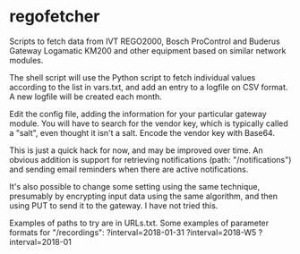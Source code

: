 # regofetcher
Scripts to fetch data from IVT REGO2000, Bosch ProControl and Buderus Gateway Logamatic KM200
and other equipment based on similar network modules.

The shell script will use the Python script to fetch individual values according to the list
in vars.txt, and add an entry to a logfile on CSV format. A new logfile will be created each
month.

Edit the config file, adding the information for your particular gateway module. You will have
to search for the vendor key, which is typically called a "salt", even thought it isn't a salt.
Encode the vendor key with Base64.

This is just a quick hack for now, and may be improved over time. An obvious addition is support
for retrieving notifications (path: "/notifications") and sending email reminders when there
are active notifications.

It's also possible to change some setting using the same technique, presumably by encrypting
input data using the same algorithm, and then using PUT to send it to the gateway. I have not
tried this.

Examples of paths to try are in URLs.txt.
Some examples of parameter formats for "/recordings":
?interval=2018-01-31
?interval=2018-W5
?interval=2018-01

